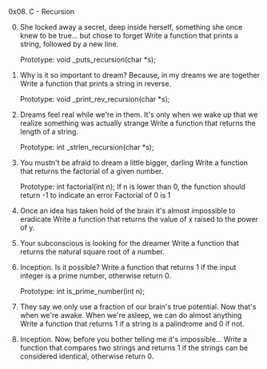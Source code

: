 0x08. C - Recursion

0. She locked away a secret, deep inside herself, something she once knew to be true... but chose to forget 
Write a function that prints a string, followed by a new line.

    Prototype: void _puts_recursion(char *s);
1. Why is it so important to dream? Because, in my dreams we are together 
Write a function that prints a string in reverse.

    Prototype: void _print_rev_recursion(char *s);

 2. Dreams feel real while we're in them. It's only when we wake up that we realize something was actually strange 
Write a function that returns the length of a string.

    Prototype: int _strlen_recursion(char *s);

3. You mustn't be afraid to dream a little bigger, darling 
Write a function that returns the factorial of a given number.

    Prototype: int factorial(int n);
    If n is lower than 0, the function should return -1 to indicate an error
    Factorial of 0 is 1

 4. Once an idea has taken hold of the brain it's almost impossible to eradicate Write a function that returns the value of x raised to the power of y.

5. Your subconscious is looking for the dreamer 
Write a function that returns the natural square root of a number.

6. Inception. Is it possible? 
Write a function that returns 1 if the input integer is a prime number, otherwise return 0.

    Prototype: int is_prime_number(int n);

7. They say we only use a fraction of our brain's true potential. Now that's when we're awake. When we're asleep, we can do almost anything 
Write a function that returns 1 if a string is a palindrome and 0 if not.

 8. Inception. Now, before you bother telling me it's impossible... 
Write a function that compares two strings and returns 1 if the strings can be considered identical, otherwise return 0.
